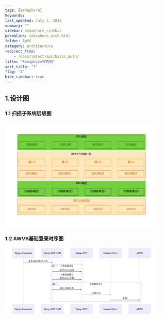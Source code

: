```yaml
---
tags: [semaphore]
keywords: 
last_updated: July 3, 2016
summary: ""
sidebar: semaphore_sidebar
permalink: semaphore_arch.html
folder: AWVS
category: architecture 
redirect_from:
    - /docs/latest/api/basic_auth/
title: "Semaphore架构图"
sort_title: "7"
flag: "2"
hide_sidebar: true
---
```


## 1.设计图

### 1.1 扫描子系统层级图
![层级图](https://raw.githubusercontent.com/freebuf-friends/semaphore/master/doc/arch.png)


### 1.2 AWVS基础登录时序图
![时许图](https://raw.githubusercontent.com/freebuf-friends/semaphore/master/doc/sequence.png)

